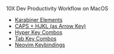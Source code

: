 10X Dev Productivity Workflow on MacOS

- [Karabiner Elements](https://github.com/codeitlikemiley/10x-dev-macosx-workflow/blob/main/Karabiner%20Elements.md)
- [CAPS  + HJKL (as Arrow Key)](https://github.com/codeitlikemiley/10x-dev-macosx-workflow/blob/main/CAPS%20%20%2B%20HJKL%20(as%20Arrow%20Key).md)
- [Hyper Key Combos](https://github.com/codeitlikemiley/10x-dev-macosx-workflow/blob/main/Hyper%20Key%20Combos.md)
- [Tab Key Combos](https://github.com/codeitlikemiley/10x-dev-macosx-workflow/blob/main/Tab%20Key%20Combos.md)
- [Neovim Keybindings](https://github.com/codeitlikemiley/nvim)
